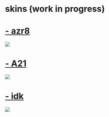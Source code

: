 # skins (work in progress)

# [- azr8](https://waa.ai/x4IU)
![](https://gio.s-ul.eu/KwaolzSU)

# [- A21](https://waa.ai/x4IM)
![](https://gio.s-ul.eu/Oo8OmzDL)

# [- idk](https://gio.s-ul.eu/BKZsg1PG)
![](https://gio.s-ul.eu/YpRXtcuc)
